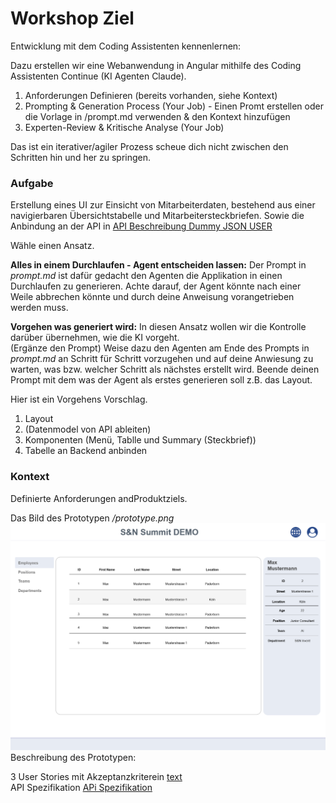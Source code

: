 # Workshop Ziel
Entwicklung mit dem Coding Assistenten kennenlernen:

Dazu erstellen wir eine Webanwendung in Angular mithilfe des Coding Assistenten Continue (KI Agenten Claude).

1. Anforderungen Definieren (bereits vorhanden, siehe Kontext)
2. Prompting & Generation Process (Your Job) -
Einen Promt erstellen oder die Vorlage in /prompt.md verwenden &
den Kontext hinzufügen
3. Experten-Review & Kritische Analyse (Your Job)

Das ist ein iterativer/agiler Prozess scheue dich nicht zwischen den Schritten hin und her zu springen.

### Aufgabe 
Erstellung eines UI zur Einsicht von Mitarbeiterdaten, bestehend aus einer navigierbaren Übersichtstabelle und Mitarbeitersteckbriefen. Sowie die Anbindung an der API in  [API Beschreibung Dummy JSON USER](dummy-json-user-api.yml)

Wähle einen Ansatz.

**Alles in einem Durchlaufen - Agent entscheiden lassen:**
Der Prompt in *prompt.md* ist dafür gedacht den Agenten die Applikation in einen Durchlaufen zu generieren.
Achte darauf, der Agent könnte nach einer Weile abbrechen könnte und durch deine Anweisung vorangetrieben werden muss.

**Vorgehen was generiert wird:**
In diesen  Ansatz wollen wir die Kontrolle darüber übernehmen, wie die KI vorgeht.   
(Ergänze den Prompt) Weise dazu den Agenten am Ende des Prompts in *prompt.md* an Schritt für Schritt vorzugehen und auf deine Anwiesung zu warten, was bzw. welcher Schritt als nächstes erstellt wird.
Beende deinen Prompt mit dem was der Agent als erstes generieren soll z.B. das Layout.

Hier ist ein Vorgehens Vorschlag.  
1. Layout
2. (Datenmodel von API ableiten)
3. Komponenten (Menü, Tablle und Summary (Steckbrief))
4. Tabelle an Backend anbinden


### Kontext
Definierte Anforderungen andProduktziels.

Das Bild des Prototypen */prototype.png*  
![Prototype Mitarbeiter Verwaltung mit 3 Spaltigen Layout, Branch Mitarbeiter Tabelle und Steckbrief](prototype.png)
Beschreibung des Prototypen: 

3 User Stories mit Akzeptanzkriterein [text](user_storys.md)  
API Spezifikation [APi Spezifikation](dummy-json-user-api.yml)  
